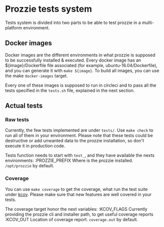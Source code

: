 # Prozzie tests system
Tests system is divided into two parts to be able to test prozzie in a
multi-platform environment.

## Docker images
Docker images are the different environments in what prozzie is supposed to be
successfully installed & executed. Every docker image has an
${image}/Dockerfile file associated (for example, ubuntu-16.04/Dockerfile),
and you can generate it with `make ${image}`. To build all images, you can
use the make `docker-images` target.

Every one of these images is supposed to run in circleci and to pass all the
tests specified in the `tests.sh` file, explained in the next section.

## Actual tests
### Raw tests
Currently, the few tests implemented are under `tests/`. Use `make check` to
run all of them in your environment. Please note that these tests could be
destructive or add unwanted data to the prozzie installation, so don't execute
it in production code.

Tests function needs to start with `test_`, and they have available the nexts
environments:
:PROZZIE_PREFIX
Where is the prozzie installed. `/opt/prozzie` by default.

### Coverage
You can use `make coverage` to get the coverage, what run the test suite under
[kcov](https://github.com/SimonKagstrom/kcov). Please make sure that new
features are well covered in your tests.

The coverage target honor the next variables:
:KCOV_FLAGS
Currently providing the prozzie cli and installer path, to get useful coverage
reports
:KCOV_OUT
Location of coverage report. `coverage.out` by default.
